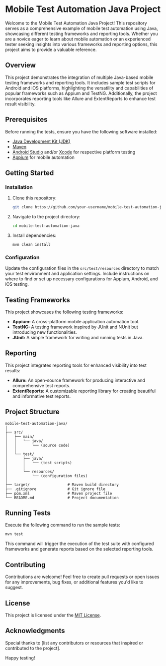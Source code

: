 # Mobile Test Automation Java Project

Welcome to the Mobile Test Automation Java Project! This repository serves as a comprehensive example of mobile test automation using Java, showcasing different testing frameworks and reporting tools. Whether you are a novice eager to learn about mobile automation or an experienced tester seeking insights into various frameworks and reporting options, this project aims to provide a valuable reference.

## Overview

This project demonstrates the integration of multiple Java-based mobile testing frameworks and reporting tools. It includes sample test scripts for Android and iOS platforms, highlighting the versatility and capabilities of popular frameworks such as Appium and TestNG. Additionally, the project incorporates reporting tools like Allure and ExtentReports to enhance test result visibility.

## Prerequisites

Before running the tests, ensure you have the following software installed:

- [Java Development Kit (JDK)](https://www.oracle.com/java/technologies/javase-downloads.html)
- [Maven](https://maven.apache.org/download.cgi)
- [Android Studio](https://developer.android.com/studio) and/or [Xcode](https://developer.apple.com/xcode/) for respective platform testing
- [Appium](http://appium.io/) for mobile automation

## Getting Started

### Installation

1. Clone this repository:

   ```bash
   git clone https://github.com/your-username/mobile-test-automation-java.git
   ```

2. Navigate to the project directory:

   ```bash
   cd mobile-test-automation-java
   ```

3. Install dependencies:

   ```bash
   mvn clean install
   ```

### Configuration

Update the configuration files in the `src/test/resources` directory to match your test environment and application settings. Include instructions on where to find or set up necessary configurations for Appium, Android, and iOS testing.

## Testing Frameworks

This project showcases the following testing frameworks:

- **Appium:** A cross-platform mobile application automation tool.
- **TestNG:** A testing framework inspired by JUnit and NUnit but introducing new functionalities.
- **JUnit:** A simple framework for writing and running tests in Java.

## Reporting

This project integrates reporting tools for enhanced visibility into test results:

- **Allure:** An open-source framework for producing interactive and comprehensive test reports.
- **ExtentReports:** A customizable reporting library for creating beautiful and informative test reports.

## Project Structure

```
mobile-test-automation-java/
│
├── src/
│   ├── main/
│   │   └── java/
│   │       └── (source code)
│   │
│   └── test/
│       ├── java/
│       │   └── (test scripts)
│       │
│       └── resources/
│           └── (configuration files)
│
├── target/                 # Maven build directory
├── .gitignore              # Git ignore file
├── pom.xml                 # Maven project file
└── README.md               # Project documentation
```

## Running Tests

Execute the following command to run the sample tests:

```bash
mvn test
```

This command will trigger the execution of the test suite with configured frameworks and generate reports based on the selected reporting tools.

## Contributing

Contributions are welcome! Feel free to create pull requests or open issues for any improvements, bug fixes, or additional features you'd like to suggest.

## License

This project is licensed under the [MIT License](LICENSE.md).

## Acknowledgments

Special thanks to [list any contributors or resources that inspired or contributed to the project].

Happy testing!
